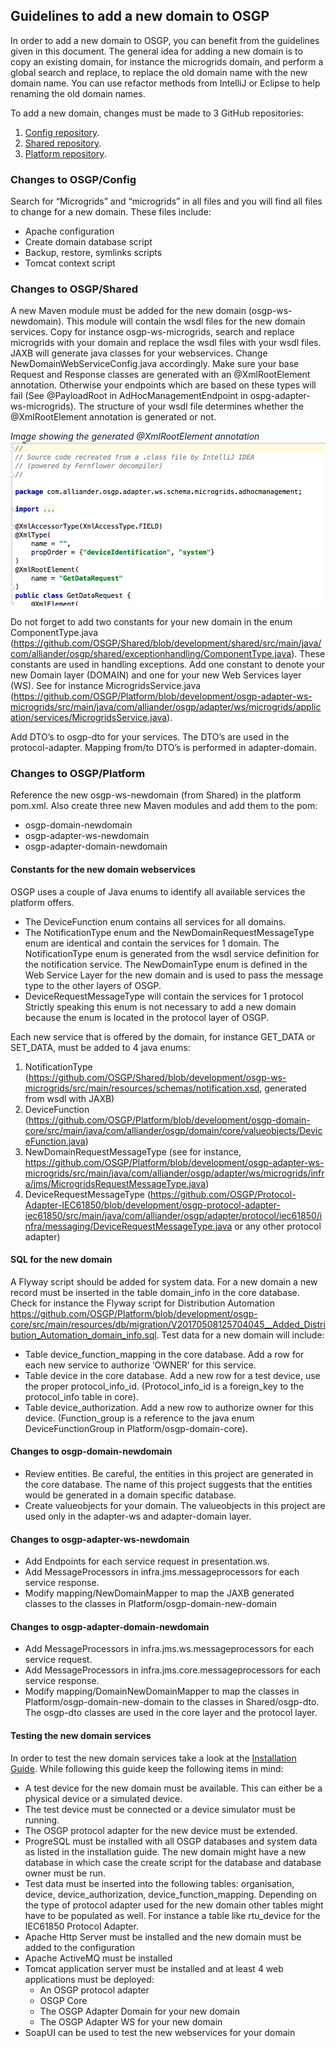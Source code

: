 ## Guidelines to add a new domain to OSGP
In order to add a new domain to OSGP, you can benefit from the guidelines given in this document. The general idea for adding a new domain is to copy an existing domain, for instance the microgrids domain, and perform a global search and replace, to replace the old domain name with the new domain name. You can use refactor methods from IntelliJ or Eclipse to help renaming the old domain names.

To add a new domain, changes must be made to 3 GitHub repositories:
1. [Config repository](https://github.com/OSGP/Config). 
2. [Shared repository](https://github.com/OSGP/Shared). 
3. [Platform repository](https://github.com/OSGP/Platform). 

### Changes to OSGP/Config
Search for “Microgrids” and “microgrids” in all files and you will find all files to change for a new domain. These files include:
* Apache configuration
* Create domain database script
* Backup, restore, symlinks scripts
* Tomcat context script

### Changes to OSGP/Shared
A new Maven module must be added for the new domain (osgp-ws-newdomain). This module will contain the wsdl files for the new domain services. Copy for instance osgp-ws-microgrids, search and replace microgrids with your domain and replace the wsdl files with your wsdl files. JAXB will generate java classes for your webservices. Change NewDomainWebServiceConfig.java accordingly. Make sure your base Request and Response classes are generated with an @XmlRootElement annotation. Otherwise your endpoints which are based on these types will fail (See @PayloadRoot in AdHocManagementEndpoint in ospg-adapter-ws-microgrids). The structure of your wsdl file determines whether the @XmlRootElement annotation is generated or not.

_Image showing the generated @XmlRootElement annotation_
![alt text](./xmlRootElementAnnotation.png "JAXB generated Java code with @XmlRootElement annotation")

Do not forget to add two constants for your new domain in the enum ComponentType.java (https://github.com/OSGP/Shared/blob/development/shared/src/main/java/com/alliander/osgp/shared/exceptionhandling/ComponentType.java). These constants are used in handling exceptions. Add one constant to denote your new Domain layer (DOMAIN) and one for your new Web Services layer (WS). See for instance MicrogridsService.java (https://github.com/OSGP/Platform/blob/development/osgp-adapter-ws-microgrids/src/main/java/com/alliander/osgp/adapter/ws/microgrids/application/services/MicrogridsService.java).

Add DTO’s to osgp-dto for your services. The DTO’s are used in the protocol-adapter. Mapping from/to DTO’s is performed in adapter-domain.

### Changes to OSGP/Platform
Reference the new osgp-ws-newdomain (from Shared) in the platform pom.xml. Also create three new Maven modules and add them to the pom:
* osgp-domain-newdomain
* osgp-adapter-ws-newdomain
* osgp-adapter-domain-newdomain

#### Constants for the new domain webservices
OSGP uses a couple of Java enums to identify all available services the platform offers.
* The DeviceFunction enum contains all services for all domains.
* The NotificationType enum and the NewDomainRequestMessageType enum are identical and contain the services for 1 domain. The NotificationType enum is generated from the wsdl service definition for the notification service. The NewDomainType enum is defined in the Web Service Layer for the new domain and is used to pass the message type to the other layers of OSGP.
* DeviceRequestMessageType will contain the services for 1 protocol Strictly speaking this enum is not necessary to add a new domain because the enum is located in the protocol layer of OSGP.

Each new service that is offered by the domain, for instance GET_DATA or SET_DATA, must be added to 4 java enums:
1. NotificationType (https://github.com/OSGP/Shared/blob/development/osgp-ws-microgrids/src/main/resources/schemas/notification.xsd, generated from wsdl with JAXB)
2. DeviceFunction (https://github.com/OSGP/Platform/blob/development/osgp-domain-core/src/main/java/com/alliander/osgp/domain/core/valueobjects/DeviceFunction.java)
3. NewDomainRequestMessageType (see for instance, https://github.com/OSGP/Platform/blob/development/osgp-adapter-ws-microgrids/src/main/java/com/alliander/osgp/adapter/ws/microgrids/infra/jms/MicrogridsRequestMessageType.java)
4. DeviceRequestMessageType (https://github.com/OSGP/Protocol-Adapter-IEC61850/blob/development/osgp-protocol-adapter-iec61850/src/main/java/com/alliander/osgp/adapter/protocol/iec61850/infra/messaging/DeviceRequestMessageType.java or any other protocol adapter)

#### SQL for the new domain
A Flyway script should be added for system data. For a new domain a new record must be inserted in the table domain_info in the core database. Check for instance the Flyway script for Distribution Automation https://github.com/OSGP/Platform/blob/development/osgp-core/src/main/resources/db/migration/V20170508125704045__Added_Distribution_Automation_domain_info.sql.
Test data for a new domain will include:
* Table device_function_mapping in the core database. Add a row for each new service to authorize ‘OWNER’ for this service.
* Table device in the core database. Add a new row for a test device, use the proper protocol_info_id. (Protocol_info_id is a foreign_key to the protocol_info table in core).
* Table device_authorization. Add a new row to authorize owner for this device. (Function_group is a reference to the java enum DeviceFunctionGroup in Platform/osgp-domain-core).

#### Changes to osgp-domain-newdomain
* Review entities. Be careful, the entities in this project are generated in the core database. The name of this project suggests that the entities would be generated in a domain specific database.
* Create valueobjects for your domain. The valueobjects in this project are used only in the adapter-ws and adapter-domain layer.

#### Changes to osgp-adapter-ws-newdomain
* Add Endpoints for each service request in presentation.ws.
* Add MessageProcessors in infra.jms.messageprocessors for each service response.
* Modify mapping/NewDomainMapper to map the JAXB generated classes to the classes in Platform/osgp-domain-new-domain

#### Changes to osgp-adapter-domain-newdomain
* Add MessageProcessors in infra.jms.ws.messageprocessors for each service request.
* Add MessageProcessors in infra.jms.core.messageprocessors for each service response.
* Modify mapping/DomainNewDomainMapper to map the classes in Platform/osgp-domain-new-domain to the classes in Shared/osgp-dto. The osgp-dto classes are used in the core layer and the protocol layer.

#### Testing the new domain services
In order to test the new domain services take a look at the [Installation Guide](../Userguide/Installation/Installationguide.md). While following this guide keep the following items in mind:
* A test device for the new domain must be available. This can either be a physical device or a simulated device.
* The test device must be connected or a device simulator must be running.
* The OSGP protocol adapter for the new device must be extended.
* ProgreSQL must be installed with all OSGP databases and system data as listed in the installation guide. The new domain might have a new database in which case the create script for the database and database owner must be run.
* Test data must be inserted into the following tables: organisation, device, device_authorization, device_function_mapping. Depending on the type of protocol adapter used for the new domain other tables might have to be populated as well. For instance a table like rtu_device for the IEC61850 Protocol Adapter.
* Apache Http Server must be installed and the new domain must be added to the configuration
* Apache ActiveMQ must be installed
* Tomcat application server must be installed and at least 4 web applications must be deployed:
  * An OSGP protocol adapter
  * OSGP Core
  * The OSGP Adapter Domain for your new domain
  * The OSGP Adapter WS for your new domain
* SoapUI can be used to test the new webservices for your domain



